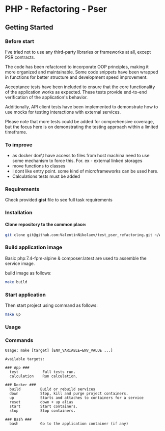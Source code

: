 # PHP - Refactoring - Pser

## Getting Started

### Before start
I've tried not to use any third-party libraries or frameworks at all, except PSR contracts.

The code has been refactored to incorporate OOP principles, making it more organized and maintainable. Some code snippets have been wrapped in functions for better structure and development speed improvement.

Acceptance tests have been included to ensure that the core functionality of the application works as expected. These tests provide end-to-end verification of the application's behavior.

Additionally, API client tests have been implemented to demonstrate how to use mocks for testing interactions with external services.

Please note that more tests could be added for comprehensive coverage, but the focus here is on demonstrating the testing approach within a limited timeframe.

### To improve
- as docker don\t have access to files from host machina need to use some mechanism to force this. For. ex - external linked storages
- move functions to classes
- I dont like entry point. some kind of microframeworks can be used here.
- Calculations tests must be added


### Requirements
Check provided **gist** file to see full task requirements

### Installation

#### Clone repository to the common place:

```bash
git clone git@github.com:ValentinNikolaev/test_pser_refactoring.git ~/workspace/test_pser_refactoring
```

### Build application image
Basic php:7.4-fpm-alpine & composer:latest are used to assemble the service image.

build image as follows:

```bash
make build
```

### Start application

Then start project using command as follows:
```bash
make up
```

### Usage
### Commands
```apacheconf
Usage: make [target] [ENV_VARIABLE=ENV_VALUE ...]

Available targets:

### App ###
  test           Full tests run.
  calculation    Run calculation.

### Docker ###
  build         Build or rebuild services
  down          Stop, kill and purge project containers.
  up            Starts and attaches to containers for a service
  reset         down + up alias
  start         Start containers.
  stop          Stop containers.

### Bash ###
  bash          Go to the application container (if any)

```

